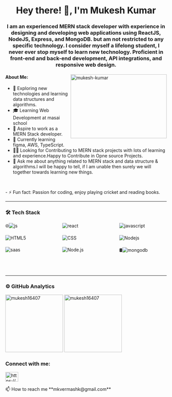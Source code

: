 <h1 align="center">Hey there! 👋, I'm Mukesh Kumar</h1>
<h3 align="center">I am an experienced MERN stack developer with experience in designing and developing web applications using ReactJS, NodeJS, Express, and MongoDB. but am not restricted to any specific technology. I consider myself a lifelong student, I never ever stop myself to learn new technology. Proficient in front-end and back-end development, API integrations, and responsive web design.</h3>
<div>
 <img align="right"" src="https://github.com/Mukesh16407/Mukesh16407/assets/66511917/d602bda1-0594-4039-a3d8-59f2a9382407" alt="mukesh-kumar" height="200" width="300"/>
 <h4 align="left">About Me:</h4>
 <ul  align="left">
  <li> 🙂 Exploring new technologies and learning data structures and algorithms.</li>
  <li> 🎓   Learning Web Development at masai school</li>
  <li> 💼   Aspire to work as a MERN Stack developer.</li>
  <li> 🌱   Currently learning figma, AWS, TypeScript.</li>
   <li> 👯‍♂️   Looking for Contributing to MERN stack projects with lots of learning and experience.Happy to Contribute in Opne source Projects.</li>
  <li>💬   Ask me about anything related to MERN stack and data structure & algorithms.I will be happy to tell, if
        I am unable then surely we will together towards learning new things.</li>
 </ul>
</div>
<br/>
<p>- ⚡ Fun fact: Passion for coding, enjoy playing cricket and reading books.</p>
<hr/>
<h3 align="left">🛠  Tech Stack</h3>
<ul style="list-style-type: none; display: flex; flex-wrap: wrap; justify-content: space-between; padding: 0;">
 <li style="flex-basis: calc(33.33% - 20px); margin-bottom: 20px;">
    🌐<img src="https://camo.githubusercontent.com/0885bf7ca7ef6ae699834d9c9d5d81d27569a4cd08abab1873197a8566c0b832/68747470733a2f2f75706c6f61642e77696b696d656469612e6f72672f77696b6970656469612f636f6d6d6f6e732f7468756d622f392f39392f556e6f6666696369616c5f4a6176615363726970745f6c6f676f5f322e7376672f34383070782d556e6f6666696369616c5f4a6176615363726970745f6c6f676f5f322e7376672e706e67" alt="js"/>
  </li>
  <li style="flex-basis: calc(33.33% - 20px); margin-bottom: 20px;">
    <img src="https://repository-images.githubusercontent.com/410214337/070f2aba-d9d6-4699-b887-9a0f29015b1b" alt="react"/>
  </li>
  <li style="flex-basis: calc(33.33% - 20px); margin-bottom: 20px;">
    <img src="https://camo.githubusercontent.com/848defb760c0adff4362c04283f254f633ea8eff177c1640b209429d0e3d7627/68747470733a2f2f696d672e736869656c64732e696f2f62616467652f2d4a6176615363726970742d3333333333333f7374796c653d666c6174266c6f676f3d6a617661736372697074" alt="javascript"/>
  </li>
  <li style="flex-basis: calc(33.33% - 20px); margin-bottom: 20px;">
    <img src="https://camo.githubusercontent.com/d43289cfb4ee7d0a22fcf86e2e19cfb3263ea1e7a324de066f0a6b89cd5af023/68747470733a2f2f69636f6e2d6c6962726172792e636f6d2f696d616765732f68746d6c352d69636f6e2f68746d6c352d69636f6e2d31332e6a7067" alt="HTML5"/>
  </li>
  <li style="flex-basis: calc(33.33% - 20px); margin-bottom: 20px;">
    <img src="https://camo.githubusercontent.com/00e391cf474e4b0a41be5c03846248daf419dc5e8e28191a802bd5ec5dba9b42/68747470733a2f2f63646e2e706978616261792e636f6d2f70686f746f2f323031372f30382f30352f31312f31362f6c6f676f2d323538323734375f313238302e706e67" alt="CSS"/>
  </li>
  <li style="flex-basis: calc(33.33% - 20px); margin-bottom: 20px;">
    <img src="https://camo.githubusercontent.com/15bc45b91d1cfa4c04387d041aa26ae341ea5cfa894173b8cc8352ab6d19506c/68747470733a2f2f77372e706e6777696e672e636f6d2f706e67732f3230362f3634352f706e672d7472616e73706172656e742d736173732d6c6f676f732d616e642d6272616e64732d6c696e652d66696c6c65642d69636f6e2e706e67" alt="Nodejs"/>
  </li>
  <li style="flex-basis: calc(33.33% - 20px); margin-bottom: 20px;">
    <img src="https://avatars.githubusercontent.com/u/2918581?s=280&v=4" alt="saas"/>
  </li>
  <li style="flex-basis: calc(33.33% - 20px); margin-bottom: 20px;">
    <img src="https://camo.githubusercontent.com/e188a450d105b85bbf6bc2d5d32970e33862db0f24c27b309f4b2fbd33d130b7/68747470733a2f2f63646e342e69636f6e66696e6465722e636f6d2f646174612f69636f6e732f6c6f676f732d616e642d6272616e64732f3531322f3233335f4e6f64655f4a735f6c6f676f2d3132382e706e67" alt="Node.js"/>
  </li>
  <li style="flex-basis: calc(33.33% - 20px); margin-bottom: 20px;">
    🛢<img src="https://camo.githubusercontent.com/d99a411f17dcd0b38643001ac65e98e3a3330d049c72443e7d95f9c387fe1c7a/68747470733a2f2f696d672e69636f6e73382e636f6d2f636f6c6f722f3435322f6d6f6e676f64622e706e67" alt="mongodb"/>
  </li>
</ul>
<br/>
<hr/>
<h3 align="left">⚙️ GitHub Analytics</h3>
<div >
  <img  src="https://github-readme-stats.vercel.app/api?username=mukesh16407&show_icons=true&locale=en" alt="mukesh16407" 
height="180rem" style="max-width:100%;"/>
 <img src="https://github-readme-stats.vercel.app/api/top-langs?username=mukesh16407&show_icons=true&locale=en&layout=compact" alt="mukesh16407"
height="180rem" style="max-width:100%;" />
</div>
<div>
 <h3 align="left">Connect with me:</h3>
<p align="left">
<a href="https://linkedin.com/in/https://www.linkedin.com/in/mukesh-kumar-464273229/" target="blank"><img align="center" src="https://raw.githubusercontent.com/rahuldkjain/github-profile-readme-generator/master/src/images/icons/Social/linked-in-alt.svg" alt="https://www.linkedin.com/in/mukesh-kumar-464273229/" height="30" width="40" /></a>

</p>
 📫 How to reach me **mkvermashk@gmail.com**
</div>



